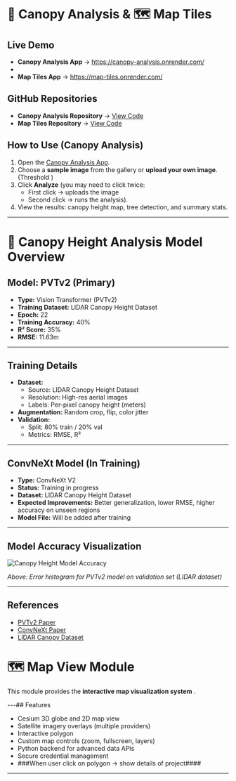 # 🌿 Canopy Analysis & 🗺️ Map Tiles

##  Live Demo
- **Canopy Analysis App** →  https://canopy-analysis.onrender.com/
- 
- **Map Tiles App** → https://map-tiles.onrender.com/


##  GitHub Repositories
- **Canopy Analysis Repository** → [View Code](https://github.com/Faraaz1806/canopy-analysis)
- **Map Tiles Repository** → [View Code](https://github.com/Faraaz1806/map-tiles-)


##  How to Use (Canopy Analysis)
1. Open the [Canopy Analysis App](https://canopy-analysis.onrender.com/).  
2. Choose a **sample image** from the gallery or **upload your own image**. (Threshold )  
3. Click **Analyze** (you may need to click twice:  
   - First click → uploads the image  
   - Second click → runs the analysis).  
4. View the results: canopy height map, tree detection, and summary stats.
---


# 🌲 Canopy Height Analysis Model Overview

## Model: PVTv2 (Primary)
- **Type:** Vision Transformer (PVTv2)  
- **Training Dataset:** LIDAR Canopy Height Dataset  
- **Epoch:** 22  
- **Training Accuracy:** 40%  
- **R² Score:** 35%  
- **RMSE:** 11.63m  

---

## Training Details
- **Dataset:**
  - Source: LIDAR Canopy Height Dataset  
  - Resolution: High-res aerial images  
  - Labels: Per-pixel canopy height (meters)  
- **Augmentation:** Random crop, flip, color jitter  
- **Validation:**
  - Split: 80% train / 20% val  
  - Metrics: RMSE, R²  

---

## ConvNeXt Model (In Training)
- **Type:** ConvNeXt V2  
- **Status:** Training in progress  
- **Dataset:** LIDAR Canopy Height Dataset  
- **Expected Improvements:** Better generalization, lower RMSE, higher accuracy on unseen regions  
- **Model File:** Will be added after training  

---

## Model Accuracy Visualization
![Canopy Height Model Accuracy](evaluation/error_histogram_pvtv2.png)

*Above: Error histogram for PVTv2 model on validation set (LIDAR dataset)*

---

## References
- [PVTv2 Paper](https://arxiv.org/abs/2106.13797)  
- [ConvNeXt Paper](https://arxiv.org/abs/2201.03545)  
- [LIDAR Canopy Dataset](https://example.com/lidar-dataset)


# 🗺️ Map View Module

This module provides the **interactive map visualization system** .

---## Features
-  Cesium 3D globe and 2D map view  
-  Satellite imagery overlays (multiple providers)  
-  Interactive polygon 
-  Custom map controls (zoom, fullscreen, layers)  
-  Python backend for advanced data APIs  
-  Secure credential management  
-  ###When user click on polygon -> show details of project####
---
